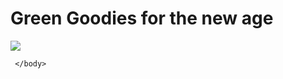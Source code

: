 <!DOCTYPE html>
  <html lang="en">
    <head>
      <meta charset="UTF-8">
      <meta name="viewport" content="width=device-width, initial-scale=1.0">
      <meta http-equiv="X-UA-Compatible" content="ie=edge">
      <link rel="stylesheet" href="fansite.css">
      <title>Gloria's Green Goodies</title>
    </head>
    <body>
      <p>
      <h1>Green Goodies for the new age
      </h1>
      <img src="https://assets.blog.foodnetwork.ca/imageserve/wp-content/uploads/2018/11/07133057/vegan-brownies-recipe/x.jpg" />
      </p>
     
     </body>

